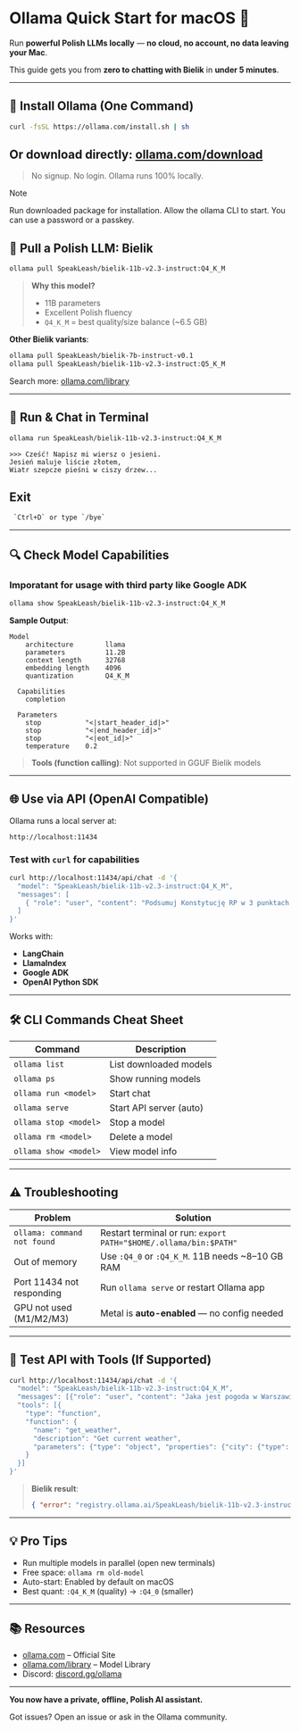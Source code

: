 # Ollama Quick Start for macOS 🦙

Run **powerful Polish LLMs locally** — **no cloud, no account, no data leaving your Mac**.

This guide gets you from **zero to chatting with Bielik** in **under 5 minutes**.

---

## 🚀 Install Ollama (One Command)

```bash
curl -fsSL https://ollama.com/install.sh | sh
```

 ## Or download directly: [ollama.com/download](https://ollama.com/download)

> No signup. No login. Ollama runs 100% locally.

> [!NOTE]
> Run downloaded package for installation.
> Allow the ollama CLI to start. You can use a password or a passkey.

## 🧠 Pull a Polish LLM: Bielik

```bash
ollama pull SpeakLeash/bielik-11b-v2.3-instruct:Q4_K_M
```

> **Why this model?**  
> - 11B parameters  
> - Excellent Polish fluency  
> - `Q4_K_M` = best quality/size balance (~6.5 GB)

**Other Bielik variants**:
```bash
ollama pull SpeakLeash/bielik-7b-instruct-v0.1
ollama pull SpeakLeash/bielik-11b-v2.3-instruct:Q5_K_M
```

Search more: [ollama.com/library](https://ollama.com/library)

---

## 💬 Run & Chat in Terminal

```bash
ollama run SpeakLeash/bielik-11b-v2.3-instruct:Q4_K_M
```

```text
>>> Cześć! Napisz mi wiersz o jesieni.
Jesień maluje liście złotem,
Wiatr szepcze pieśni w ciszy drzew...
```
## Exit
```bash
 `Ctrl+D` or type `/bye`
```
---

## 🔍 Check Model Capabilities
### Imporatant for usage with third party like Google ADK

```bash
ollama show SpeakLeash/bielik-11b-v2.3-instruct:Q4_K_M
```

**Sample Output**:
```text
Model
    architecture        llama     
    parameters          11.2B     
    context length      32768     
    embedding length    4096      
    quantization        Q4_K_M    

  Capabilities
    completion    

  Parameters
    stop           "<|start_header_id|>"    
    stop           "<|end_header_id|>"      
    stop           "<|eot_id|>"             
    temperature    0.2   
```

> **Tools (function calling)**: Not supported in GGUF Bielik models

---

## 🌐 Use via API (OpenAI Compatible)

Ollama runs a local server at:

```
http://localhost:11434
```

### Test with `curl` for capabilities 

```bash
curl http://localhost:11434/api/chat -d '{
  "model": "SpeakLeash/bielik-11b-v2.3-instruct:Q4_K_M",
  "messages": [
    { "role": "user", "content": "Podsumuj Konstytucję RP w 3 punktach." }
  ]
}'
```

Works with:
- **LangChain**
- **LlamaIndex**
- **Google ADK**
- **OpenAI Python SDK**

---

## 🛠 CLI Commands Cheat Sheet

| Command | Description |
|-------|-------------|
| `ollama list` | List downloaded models |
| `ollama ps` | Show running models |
| `ollama run <model>` | Start chat |
| `ollama serve` | Start API server (auto) |
| `ollama stop <model>` | Stop a model |
| `ollama rm <model>` | Delete a model |
| `ollama show <model>` | View model info |

---

## ⚠️ Troubleshooting

| Problem | Solution |
|--------|----------|
| `ollama: command not found` | Restart terminal or run: `export PATH="$HOME/.ollama/bin:$PATH"` |
| Out of memory | Use `:Q4_0` or `:Q4_K_M`. 11B needs ~8–10 GB RAM |
| Port 11434 not responding | Run `ollama serve` or restart Ollama app |
| GPU not used (M1/M2/M3) | Metal is **auto-enabled** — no config needed |

---

## 🧪 Test API with Tools (If Supported)

```bash
curl http://localhost:11434/api/chat -d '{
  "model": "SpeakLeash/bielik-11b-v2.3-instruct:Q4_K_M",
  "messages": [{"role": "user", "content": "Jaka jest pogoda w Warszawie?"}],
  "tools": [{
    "type": "function",
    "function": {
      "name": "get_weather",
      "description": "Get current weather",
      "parameters": {"type": "object", "properties": {"city": {"type": "string"}}}
    }
  }]
}'
```

> **Bielik result**:
> ```json
> { "error": "registry.ollama.ai/SpeakLeash/bielik-11b-v2.3-instruct:Q4_K_M does not support tools" }
> ```

---

## 💡 Pro Tips

- Run multiple models in parallel (open new terminals)
- Free space: `ollama rm old-model`
- Auto-start: Enabled by default on macOS
- Best quant: `:Q4_K_M` (quality) → `:Q4_0` (smaller)

---

## 📚 Resources

- [ollama.com](https://ollama.com) – Official Site
- [ollama.com/library](https://ollama.com/library) – Model Library
- Discord: [discord.gg/ollama](https://discord.gg/ollama)

---

**You now have a private, offline, Polish AI assistant.**

Got issues? Open an issue or ask in the Ollama community.
